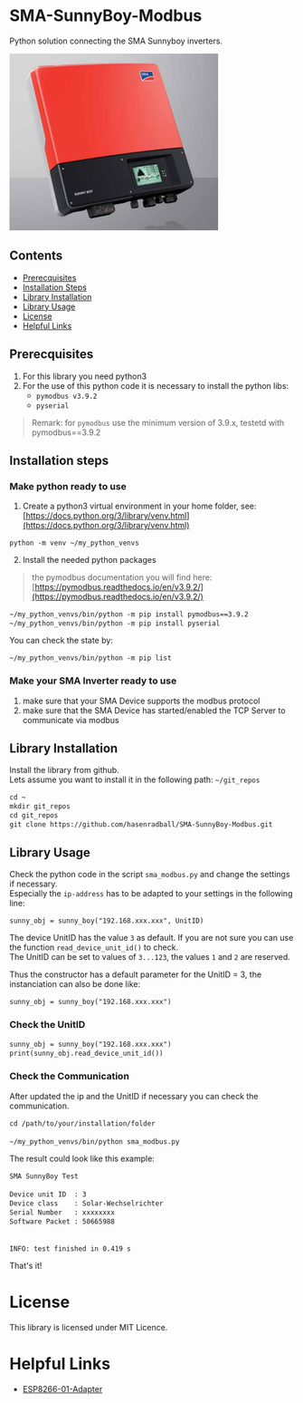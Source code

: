 # SMA-SunnyBoy-Modbus
Python solution connecting the SMA Sunnyboy inverters.

![SMA-SunnyBoy](./docs/SMA/SMA-SunnyBoy.jpg)

## Contents
* [Prerecquisites](#prerecquisites)
* [Installation Steps](#installation-steps)
* [Library Installation](#library-installation)
* [Library Usage](#library-usage)
* [License](#license)
* [Helpful Links](#helpful-links)

## Prerecquisites
1. For this library you need python3
2. For the use of this python code it is necessary to install the python libs:
    - `pymodbus v3.9.2`
    - `pyserial`
> Remark: for `pymodbus` use the minimum version of 3.9.x, testetd with pymodbus==3.9.2

## Installation steps
### Make python ready to use
1) Create a python3 virtual environment in your home folder, see:<br>
[https://docs.python.org/3/library/venv.html](https://docs.python.org/3/library/venv.html)

```
python -m venv ~/my_python_venvs
```
2. Install the needed python packages

> the pymodbus documentation you will find here:<br>
[https://pymodbus.readthedocs.io/en/v3.9.2/](https://pymodbus.readthedocs.io/en/v3.9.2/)

```
~/my_python_venvs/bin/python -m pip install pymodbus==3.9.2
~/my_python_venvs/bin/python -m pip install pyserial
```
You can check the state by:

```
~/my_python_venvs/bin/python -m pip list
```



 ### Make your SMA Inverter ready to use
1. make sure that your SMA Device supports the modbus protocol
2. make sure that the SMA Device has started/enabled the TCP Server to communicate via modbus

## Library Installation
Install the library from github.<br>
Lets assume you want to install it in the following path: `~/git_repos`

```
cd ~
mkdir git_repos
cd git_repos
git clone https://github.com/hasenradball/SMA-SunnyBoy-Modbus.git
```
## Library Usage

Check the python code in the script `sma_modbus.py` and change the settings if necessary.<br>
Especially the `ip-address` has to be adapted to your settings in the following line:

```
sunny_obj = sunny_boy("192.168.xxx.xxx", UnitID)
```
The device UnitID has the value  `3` as default. If you are not sure you can use the function `read_device_unit_id()` to check.<br>
The UnitID can be set to values of `3...123`, the values `1` and `2` are reserved.<br>

Thus the constructor has a default parameter for the UnitID = 3, the instanciation can also be done like:
```
sunny_obj = sunny_boy("192.168.xxx.xxx")
```
### Check the UnitID
```
sunny_obj = sunny_boy("192.168.xxx.xxx")
print(sunny_obj.read_device_unit_id())
```

### Check the Communication
After updated the ip and the UnitID if necessary you can check the communication.


```
cd /path/to/your/installation/folder

~/my_python_venvs/bin/python sma_modbus.py
```

The result could look like this example:

```
SMA SunnyBoy Test

Device unit ID  : 3
Device class    : Solar-Wechselrichter
Serial Number   : xxxxxxxx
Software Packet : 50665988


INFO: test finished in 0.419 s

```
That's it!


# License
This library is licensed under MIT Licence.

# Helpful Links
* [ESP8266-01-Adapter](https://esp8266-01-adapter.de)
